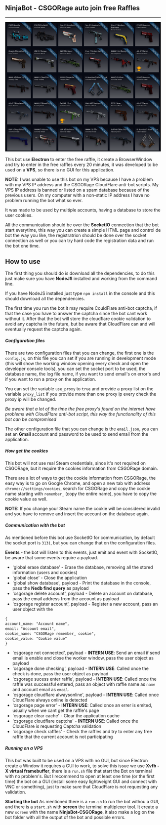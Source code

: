 ## NinjaBot - CSGORage auto join free Raffles
---

![Preview](preview.png)

This bot use **Electron** to enter the free raffle, it create a BrowserWindow and try to enter in the free raffles every 20 minutes, it was developed to be used on a **VPS**, so there is no GUI for this application.

**NOTE:** I was unable to use this bot on my VPS because I have a problem with my VPS IP address and the CSGORage CloudFlare anti-bot scripts. My VPS IP address is banned or listed on a spam database because of the previous users. On my computer with a non-static IP address I have no problem running the bot what so ever.

It was made to be used by multiple accounts, having a database to store the user cookies.

All the communication should be over the **SocketIO** connection that the bot start everytime, this way you can create a simple HTML page and control de bot the way you like, the registratrion should be done over the socket connection as well or you can try hard code the registration data and run the bot one time.

## How to use
The first thing you should do is download all the dependencies, to do this just make sure you have **NodeJS** installed and working from the command line.

If you have NodeJS installed just type `npm install` in the console and this should download all the dependencies.

The first time you run the bot it may require CouldFlare anti-bot captcha, if that the case you have to answer the captcha since the bot cant work without it. After that the bot will store the cloudflare cookie validation to avoid any captcha in the future, but be aware that CloudFlare can and will eventually request the captcha again.

##### Configuration files
There are two configuration files that you can change, the first one is the `config.js`, on this file you can set if you are running in development mode (this will show the working window opening every check and open the developer console tools), you can set the socket port to be used, the database name, the log file name, if you want to send email's on error's and if you want to run a proxy on the application.

You can set the variable `use_proxy` to `true` and provide a proxy list on the variable `proxy_list` if you provide more than one proxy ip every check the proxy ip will be changed.

*Be aware that a lot of the time the free proxy's found on the internet have problems with CloudFlare anti-bot script, this way the functionality of this bot can be compromised*

The other configuration file that you can change is the `email.json`, you can set an **Gmail** account and password to be used to send email from the application.

##### How get the cookies
This bot will not use real Steam credentials, since it's not required on CSGORage, but it require the cookies information from CSGORage domain. 

There are a lot of ways to get the cookie information from CSGORage, the easy way is to go on Google Chrome, and open a new tab with address `chrome://settings/cookies`, search for CSGORage and copy the cookie name starting with `remember_` (copy the entire name), you have to copy the cookie value as well.

**NOTE:** If you change your Steam name the cookie will be considered invalid and you have to remove and insert the account on the database again.

##### Communication with the bot
As mentioned before this bot use SocketIO for communication, by default the socket port is `3131`, but you can change that on the configuration files.

**Events** - the bot will listen to this events, just emit and event with SocketIO, be aware that some events require a payload.
* 'global erase database' - Erase the database, removing all the stored information (users and cookies)
* 'global close' - Close the application
* 'global show database', payload - Print the database in the console, pass the **Nedb find query** as payload
* 'csgorage delete account', payload - Delete an account on database, pass the email address from the account as payload
* 'csgorage register account', payload - Register a new account, pass an user object with the
```
{
account_name: "Account name",
email: "Account email",
cookie_name: "CSGORage remember_ cookie",
cookie_value: "Cookie value"
}
```
* 'csgorage not connected', payload - **INTERN USE**: Send an email if send email is enable and close the worker window, pass the user object as payload
* 'csgorage done checking', payload - **INTERN USE**: Called once the check is done, pass the user object as payload
* 'csgorage sucess enter raffle', payload - **INTERN USE**: Called once the raffle was successful entered, pass an object with raffle name as `name` and account email as `email`.
* 'csgorage cloudflare alwaysonline', payload - **INTERN USE**: Called once CloudFlare always online is detected
* 'csgorage page error' - **INTERN USE**: Called once an errer is emited, usually when we cant get the raffle's page
* 'csgorage clear cache' - Clear the application cache
* 'csgorage cloudflare captcha' - **INTERN USE**: Called once the CloudFlare is requesting Captcha validation
* 'csgorage check raffles' - Check the raffles and try to enter any free raffle that the current account is not participating

##### Running on a VPS
This bot was built to be used on a VPS with no GUI, but since Electron create a Window it requires a GUI to work, to solve this issue we use **Xvfb -  X virtual framebuffer**, there is a `run.sh` file that start the Bot on terminal with no problem's. But I recommend to open at least one time (or the first time) the bot on a GUI (install some easy lightweight GUI and connect with VNC or something), just to make sure that CloudFlare is not requesting any validation.

**Starting the bot**
As mentioned there is a `run.sh` to run the bot withou a GUI, and there is a `start.sh` with **screen** the terminal multiplexer tool. It create a new `screen` with the name **NinjaBot-CSGORage**, it also make a log on the bot folder with all the output of the bot and possible errors.

